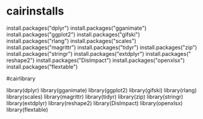 # cairinstalls
install.packages("dplyr")
install.packages("gganimate")
install.packages("ggplot2")
install.packages("gifski")
install.packages("rlang")
install.packages("scales")
install.packages("magrittr")
install.packages("tidyr")
install.packages("zip")
install.packages("stringr")
install.packages("extdplyr")
install.packages(" reshape2")
install.packages("DisImpact")
install.packages("openxlsx")
install.packages("flextable")
    
#cairlibrary
    
library(dplyr)
library(gganimate)
library(ggplot2)
library(gifski)
library(rlang)
library(scales)
library(magrittr)
library(tidyr)
library(zip)
library(stringr)
library(extdplyr)
library(reshape2)
library(DisImpact)
library(openxlsx)
library(flextable)

